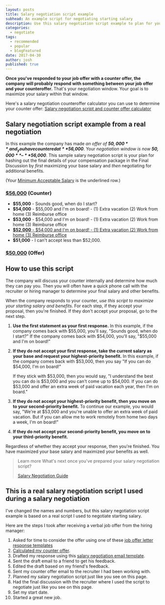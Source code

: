 ```yaml
---
layout: posts
title: Salary negotiation script example
subhead: An example script for negotiating starting salary
description: Use this salary negotiation script example to plan for your salary negotiation.
categories:
  - negotiate
tags:
  - recommended
  - popular
  - blogFeatured
date: 2017-04-30
author: josh
published: true
---
```

**Once you've responded to your job offer with a counter offer, the company will probably respond with something between your job offer and your counteroffer.** That's your negotiation window. Your goal is to maximize your salary within that window.

Here's a salary negotiation counteroffer calculator you can use to determine your counter offer: [Salary negotiation script and counter offer calculator](/salary-negotiation-script/)

## Salary negotiation script example from a real negotiation

In this example the company has made _an offer of **$50,000**_, and _you have countered at **$56,000**_. Your _negotiation window is now **$50,000**–**$56,000**_. This sample salary negotiation script is your plan for hashing out the final details of your compensation package in the Final Discussion by _first_ maximizing your base salary and _then_ negotiating for additional benefits.

(Your [Minimum Acceptable Salary](/minimum-acceptable-salary/) is the underlined row.)

### <u>$56,000</u> (Counter)

*   **$55,000** - Sounds good, when do I start?
*   **$54,000** - $55,000 and I'm on board! - (1) Extra vacation (2) Work from home (3) Reimburse office
*   **$53,000** - $54,000 and I'm on board! - (1) Extra vacation (2) Work from home (3) Reimburse office
*   <u>**$52,000** - $54,000 and I'm on board! - (1) Extra vacation (2) Work from home (3) Reimburse office</u>
*   **$51,000** - I can't accept less than $52,000.

### <u>$50,000</u> (Offer)

## How to use this script

The company will discuss your counter internally and determine how much they can pay you. Then you will often have a quick phone call with the recruiter or hiring manager to determine your final salary and other benefits.

When the company responds to your counter, _use this script to maximize your starting salary and benefits_. For each step, if they accept your proposal, then you're finished. If they don't accept your proposal, go to the next step.

1.  **Use the first statement as your first response.** In this example, if the company comes back with $55,000, you'll say, "Sounds good, when do I start?" If the company comes back with $54,000, you'll say, "$55,000 and I'm on board!"
2.  **If they do not accept your first response, take the current salary as your base and request your highest-priority benefit.** In this example, if the company comes back with $53,000, then you say "If you can do $54,000, I'm on board!"

    If they stick with $53,000, then you would say, "I understand the best you can do is $53,000 and you can't come up to $54,000. If you can do $53,000 and offer an extra week of paid vacation each year, then I'm on board."

3.  **If they do not accept your highest-priority benefit, then you move on to your second-priority benefit.** To continue our example, you would say, "We're at $53,000 and you're unable to offer an extra week of paid vacation. But if you can allow me to work remotely from home two days a week, I'm on board!"
4.  **If they do not accept your second-priority benefit, you move on to your third-priority benefit.**

Regardless of whether they accept your response, then you're finished. You have maximized your base salary and maximized your benefits as well.
	
<blockquote class="ico link-callout">
  <p><span>Learn more</span> What's next once you've prepared your salary negotiation script?</p>
  <p><a href="/salary-negotiation-guide/">Salary Negotiation Guide <i class="fas fa-angle-double-right"></i></a></p>
</blockquote>

## This is a real salary negotiation script I used during a salary negotiation

I've changed the names and numbers, but this salary negotiation script example is based on a real script I used to negotiate starting salary.

Here are the steps I took after receiving a verbal job offer from the hiring manager:

1.  Asked for time to consider the offer using one of these [job offer letter response templates](/job-offer-letter-response-templates/)
2.  [Calculated my counter offer](/salary-negotiation-script/).
3.  Drafted my response using this [salary negotiation email template](/salary-negotiation-email-sample/).
4.  Sent the draft email to a friend to get his feedback.
5.  Edited the draft based on my friend's feedback.
6.  Sent my counter offer email to the recruiter I had been working with.
7.  Planned my salary negotiation script just like you see on this page.
8.  Had the final discussion with the recruiter where I used the script to negotiate just like you see on this page.
9.  Set my start date.
10.  Started a great new job.